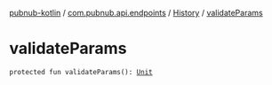 [pubnub-kotlin](../../index.md) / [com.pubnub.api.endpoints](../index.md) / [History](index.md) / [validateParams](./validate-params.md)

# validateParams

`protected fun validateParams(): `[`Unit`](https://kotlinlang.org/api/latest/jvm/stdlib/kotlin/-unit/index.html)